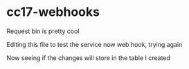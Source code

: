 # cc17-webhooks

Request bin is pretty cool

Editing this file to test the service now web hook, trying again

Now seeing if the changes will store in the table I created
